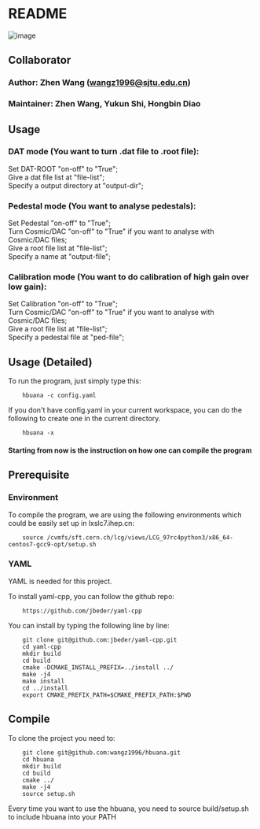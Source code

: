 # README

![image](config/framework.png)

## Collaborator
### Author: Zhen Wang (wangz1996@sjtu.edu.cn)
### Maintainer: Zhen Wang, Yukun Shi, Hongbin Diao

## Usage
### DAT mode (You want to turn .dat file to .root file):
Set DAT-ROOT "on-off" to "True";  
Give a dat file list at "file-list";  
Specify a output directory at "output-dir";  

### Pedestal mode (You want to analyse pedestals):
Set Pedestal "on-off" to "True";  
Turn Cosmic/DAC "on-off" to "True" if you want to analyse with Cosmic/DAC files;  
Give a root file list at "file-list";  
Specify a name at "output-file";  

### Calibration mode (You want to do calibration of high gain over low gain):
Set Calibration "on-off" to "True";  
Turn Cosmic/DAC "on-off" to "True" if you want to analyse with Cosmic/DAC files;  
Give a root file list at "file-list";  
Specify a pedestal file at "ped-file";  

## Usage (Detailed)
To run the program, just simply type this:
```
	hbuana -c config.yaml
```
If you don't have config.yaml in your current workspace, you can do the following to create one in the current directory.

```
	hbuana -x
```


#### Starting from now is the instruction on how one can compile the program
## Prerequisite
### Environment
To compile the program, we are using the following environments which could be easily set up in lxslc7.ihep.cn:
```
	source /cvmfs/sft.cern.ch/lcg/views/LCG_97rc4python3/x86_64-centos7-gcc9-opt/setup.sh
```
### YAML
YAML is needed for this project.

To install yaml-cpp, you can follow the github repo:
```
	https://github.com/jbeder/yaml-cpp
```

You can install by typing the following line by line:
```
	git clone git@github.com:jbeder/yaml-cpp.git
	cd yaml-cpp
	mkdir build
	cd build
	cmake -DCMAKE_INSTALL_PREFIX=../install ../
	make -j4
	make install
	cd ../install
	export CMAKE_PREFIX_PATH=$CMAKE_PREFIX_PATH:$PWD
```

## Compile
To clone the project you need to:
```
	git clone git@github.com:wangz1996/hbuana.git
	cd hbuana
	mkdir build
	cd build
	cmake ../
	make -j4
	source setup.sh
```

Every time you want to use the hbuana, you need to source build/setup.sh to include hbuana into your PATH
